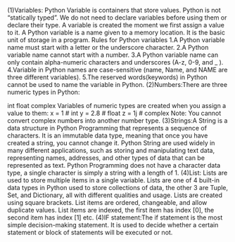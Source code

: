 (1)Variables: Python Variable is containers that store values. Python is not “statically typed”. We do not need to declare variables before using them or declare their type.
A variable is created the moment we first assign a value to it. A Python variable is a name given to a memory location.
It is the basic unit of storage in a program.
Rules for Python variables
 1.A Python variable name must start with a letter or the underscore character.
 2.A Python variable name cannot start with a number.
 3.A Python variable name can only contain alpha-numeric characters and underscores (A-z, 0-9, and _ ).
 4.Variable in Python names are case-sensitive (name, Name, and NAME are three different variables).
 5.The reserved words(keywords) in Python cannot be used to name the variable in Python.
(2)Numbers:There are three numeric types in Python:

   int
   float
  complex
Variables of numeric types are created when you assign a value to them:
 x = 1    # int
 y = 2.8  # float
 z = 1j   # complex
 Note: You cannot convert complex numbers into another number type.
 (3)Strings:A String is a data structure in Python Programming that represents a sequence of characters.
 It is an immutable data type, meaning that once you have created a string, you cannot change it.
 Python String are used widely in many different applications, such as storing and manipulating text data, representing names, addresses, and other types of data that can be represented as text.
 Python Programming does not have a character data type, a single character is simply a string with a length of 1.
 (4)List:
 Lists are used to store multiple items in a single variable.
 Lists are one of 4 built-in data types in Python used to store collections of data, the other 3 are Tuple, Set, and Dictionary, all with different qualities and usage.
 Lists are created using square brackets.
 List items are ordered, changeable, and allow duplicate values.
 List items are indexed, the first item has index [0], the second item has index [1] etc.
 (4)IF statement:The if statement is the most simple decision-making statement. It is used to decide whether a certain statement or block of statements will be executed or not.



